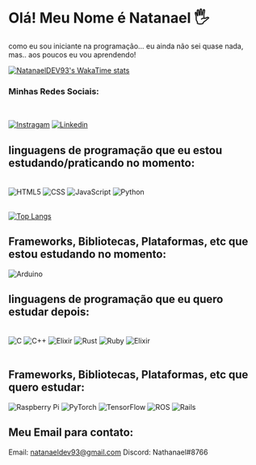 # Olá! Meu Nome é Natanael 🖐️

como eu sou iniciante na programação... eu ainda não sei quase nada, mas.. aos poucos eu vou aprendendo!

[![NatanaelDEV93's WakaTime stats](https://github-readme-stats.vercel.app/api/wakatime?username=NathanaelDEV93)](https://github.com/anuraghazra/github-readme-stats)


### Minhas Redes Sociais:
 <br>

[![Instragam](https://img.shields.io/badge/Instagram-E4405F?style=for-the-badge&logo=instagram&logoColor=white)](https://www.instagram.com/nathanaelz4/)
[![Linkedin](https://img.shields.io/badge/LinkedIn-0077B5?style=for-the-badge&logo=linkedin&logoColor=white)](https://www.linkedin.com/in/natanael-g-silva-933725279/)


## linguagens de programação que eu estou estudando/praticando no momento:
 <div style="display: inline_block"><br/>
  <img align="center" alt="HTML5" src="https://img.shields.io/badge/HTML5-E34F26?style=for-the-badge&logo=html5&logoColor=white"/>
  <img align="center" alt="CSS" src="https://img.shields.io/badge/CSS3-1572B6?style=for-the-badge&logo=css3&logoColor=white"/>
  <img align="center" alt="JavaScript" src="https://img.shields.io/badge/JavaScript-F7DF1E?style=for-the-badge&logo=javascript&logoColor=black"/>
  <img align="center" alt="Python" src="https://img.shields.io/badge/Python-3776AB?style=for-the-badge&logo=python&logoColor=white"/> 
 </div><br>

 [![Top Langs](https://github-readme-stats.vercel.app/api/top-langs/?username=NathanaelDEV93&layout=compact)](https://github.com/NathanaelDEV93/github-readme-stats)

##  Frameworks, Bibliotecas, Plataformas, etc que estou estudando no momento:
![Arduino](https://img.shields.io/badge/-Arduino-00979D?style=for-the-badge&logo=Arduino&logoColor=white)


## linguagens de programação que eu quero estudar depois:
 <div style="display: inline_block"><br>
 <img align="center" alt="C" src="https://img.shields.io/badge/C-00599C?style=for-the-badge&logo=c&logoColor=white"/>
 <img align="center" alt="C++" src="https://img.shields.io/badge/C%2B%2B-00599C?style=for-the-badge&logo=c%2B%2B&logoColor=white"/>
 <img align="center" alt="Elixir" src="https://img.shields.io/badge/lua-%232C2D72.svg?style=for-the-badge&logo=lua&logoColor=white"/>
 <img align="center" alt="Rust" src="https://img.shields.io/badge/Rust-000000?style=for-the-badge&logo=rust&logoColor=white"/>
 <img align="center" alt="Ruby" src="https://img.shields.io/badge/Ruby-CC342D?style=for-the-badge&logo=ruby&logoColor=white"/>
<img align="center" alt="Elixir" src="https://img.shields.io/badge/Elixir-4B275F?style=for-the-badge&logo=elixir&logoColor=white"/>

 </div><br>

 ## Frameworks, Bibliotecas, Plataformas, etc que quero estudar:
 ![Raspberry Pi](https://img.shields.io/badge/-RaspberryPi-C51A4A?style=for-the-badge&logo=Raspberry-Pi)
 ![PyTorch](https://img.shields.io/badge/PyTorch-%23EE4C2C.svg?style=for-the-badge&logo=PyTorch&logoColor=white)
 ![TensorFlow](https://img.shields.io/badge/TensorFlow-%23FF6F00.svg?style=for-the-badge&logo=TensorFlow&logoColor=white)
 ![ROS](https://img.shields.io/badge/ros-%230A0FF9.svg?style=for-the-badge&logo=ros&logoColor=white)
 ![Rails](https://img.shields.io/badge/rails-%23CC0000.svg?style=for-the-badge&logo=ruby-on-rails&logoColor=white)

 
 ## Meu Email para contato:

 Email: natanaeldev93@gmail.com  Discord: Nathanael#8766
